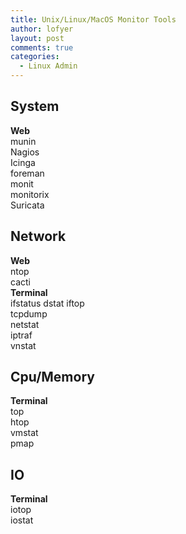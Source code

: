 ```yaml
---
title: Unix/Linux/MacOS Monitor Tools
author: lofyer
layout: post
comments: true
categories:
  - Linux Admin
---
```

## System

**Web**  
munin  
Nagios  
Icinga  
foreman  
monit  
monitorix  
Suricata

## Network

**Web**  
ntop  
cacti  
**Terminal**  
ifstatus
dstat
iftop  
tcpdump  
netstat  
iptraf  
vnstat

## Cpu/Memory

**Terminal**  
top  
htop  
vmstat  
pmap

## IO

**Terminal**  
iotop  
iostat
